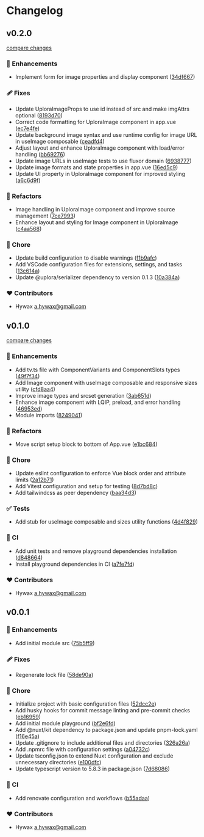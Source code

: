 # Changelog


## v0.2.0

[compare changes](https://github.com/uplora/nuxt-module/compare/v0.1.0...v0.2.0)

### 🚀 Enhancements

- Implement form for image properties and display component ([34df667](https://github.com/uplora/nuxt-module/commit/34df667))

### 🩹 Fixes

- Update UploraImageProps to use id instead of src and make imgAttrs optional ([8193d70](https://github.com/uplora/nuxt-module/commit/8193d70))
- Correct code formatting for UploraImage component in app.vue ([ec7e4fe](https://github.com/uplora/nuxt-module/commit/ec7e4fe))
- Update background image syntax and use runtime config for image URL in useImage composable ([ceadfd4](https://github.com/uplora/nuxt-module/commit/ceadfd4))
- Adjust layout and enhance UploraImage component with load/error handling ([bb69276](https://github.com/uplora/nuxt-module/commit/bb69276))
- Update image URLs in useImage tests to use fluxor domain ([6938777](https://github.com/uplora/nuxt-module/commit/6938777))
- Update image formats and state properties in app.vue ([16ed5c9](https://github.com/uplora/nuxt-module/commit/16ed5c9))
- Update UI property in UploraImage component for improved styling ([a6c6d9f](https://github.com/uplora/nuxt-module/commit/a6c6d9f))

### 💅 Refactors

- Image handling in UploraImage component and improve source management ([7ce7993](https://github.com/uplora/nuxt-module/commit/7ce7993))
- Enhance layout and styling for Image component in UploraImage ([c4aa568](https://github.com/uplora/nuxt-module/commit/c4aa568))

### 🏡 Chore

- Update build configuration to disable warnings ([f1b9afc](https://github.com/uplora/nuxt-module/commit/f1b9afc))
- Add VSCode configuration files for extensions, settings, and tasks ([13c614a](https://github.com/uplora/nuxt-module/commit/13c614a))
- Update @uplora/serializer dependency to version 0.1.3 ([10a384a](https://github.com/uplora/nuxt-module/commit/10a384a))

### ❤️ Contributors

- Hywax <a.hywax@gmail.com>

## v0.1.0

[compare changes](https://github.com/uplora/nuxt-module/compare/v0.0.1...v0.1.0)

### 🚀 Enhancements

- Add tv.ts file with ComponentVariants and ComponentSlots types ([49f7f34](https://github.com/uplora/nuxt-module/commit/49f7f34))
- Add Image component with useImage composable and responsive sizes utility ([cfd8aa4](https://github.com/uplora/nuxt-module/commit/cfd8aa4))
- Improve image types and srcset generation ([3ab651d](https://github.com/uplora/nuxt-module/commit/3ab651d))
- Enhance image component with LQIP, preload, and error handling ([46953ed](https://github.com/uplora/nuxt-module/commit/46953ed))
- Module imports ([8249041](https://github.com/uplora/nuxt-module/commit/8249041))

### 💅 Refactors

- Move script setup block to bottom of App.vue ([e1bc684](https://github.com/uplora/nuxt-module/commit/e1bc684))

### 🏡 Chore

- Update eslint configuration to enforce Vue block order and attribute limits ([2a12b71](https://github.com/uplora/nuxt-module/commit/2a12b71))
- Add Vitest configuration and setup for testing ([8d7bd8c](https://github.com/uplora/nuxt-module/commit/8d7bd8c))
- Add tailwindcss as peer dependency ([baa34d3](https://github.com/uplora/nuxt-module/commit/baa34d3))

### ✅ Tests

- Add stub for useImage composable and sizes utility functions ([4d4f829](https://github.com/uplora/nuxt-module/commit/4d4f829))

### 🤖 CI

- Add unit tests and remove playground dependencies installation ([d848664](https://github.com/uplora/nuxt-module/commit/d848664))
- Install playground dependencies in CI ([a7fe7fd](https://github.com/uplora/nuxt-module/commit/a7fe7fd))

### ❤️ Contributors

- Hywax <a.hywax@gmail.com>

## v0.0.1


### 🚀 Enhancements

- Add initial module src ([75b5ff9](https://github.com/uplora/nuxt-module/commit/75b5ff9))

### 🩹 Fixes

- Regenerate lock file ([58de90a](https://github.com/uplora/nuxt-module/commit/58de90a))

### 🏡 Chore

- Initialize project with basic configuration files ([52dcc2e](https://github.com/uplora/nuxt-module/commit/52dcc2e))
- Add husky hooks for commit message linting and pre-commit checks ([eb16959](https://github.com/uplora/nuxt-module/commit/eb16959))
- Add initial module playground ([bf2e6fd](https://github.com/uplora/nuxt-module/commit/bf2e6fd))
- Add @nuxt/kit dependency to package.json and update pnpm-lock.yaml ([f16e45a](https://github.com/uplora/nuxt-module/commit/f16e45a))
- Update .gitignore to include additional files and directories ([326a26a](https://github.com/uplora/nuxt-module/commit/326a26a))
- Add .npmrc file with configuration settings ([a04732c](https://github.com/uplora/nuxt-module/commit/a04732c))
- Update tsconfig.json to extend Nuxt configuration and exclude unnecessary directories ([e100dfc](https://github.com/uplora/nuxt-module/commit/e100dfc))
- Update typescript version to 5.8.3 in package.json ([7d68086](https://github.com/uplora/nuxt-module/commit/7d68086))

### 🤖 CI

- Add renovate configuration and workflows ([b55adaa](https://github.com/uplora/nuxt-module/commit/b55adaa))

### ❤️ Contributors

- Hywax <a.hywax@gmail.com>

